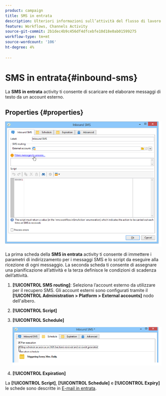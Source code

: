 ```yaml
---
product: campaign
title: SMS in entrata
description: Ulteriori informazioni sull’attività del flusso di lavoro SMS in entrata
feature: Workflows, Channels Activity
source-git-commit: 2b1dec4b9c456df4dfcebfe10d18e0ab01599275
workflow-type: tm+mt
source-wordcount: '106'
ht-degree: 4%

---
```


# SMS in entrata{#inbound-sms}



La **SMS in entrata** activity ti consente di scaricare ed elaborare messaggi di testo da un account esterno.

## Properties {#properties}

![](assets/sms_rec_edit.png)

La prima scheda della **SMS in entrata** activity ti consente di immettere i parametri di indirizzamento per i messaggi SMS e lo script da eseguire alla ricezione di ogni messaggio. La seconda scheda ti consente di assegnare una pianificazione all’attività e la terza definisce le condizioni di scadenza dell’attività.

1. **[!UICONTROL SMS routing]**: Seleziona l’account esterno da utilizzare per il recupero SMS. Gli account esterni sono configurati tramite il **[!UICONTROL Administration > Platform > External accounts]** nodo dell&#39;albero.
1. **[!UICONTROL Script]**
1. **[!UICONTROL Schedule]**

   ![](assets/sms_rec_edit_2.png)

1. **[!UICONTROL Expiration]**

La **[!UICONTROL Script]**, **[!UICONTROL Schedule]** e **[!UICONTROL Expiry]** le schede sono descritte in [E-mail in entrata](inbound-emails.md).
